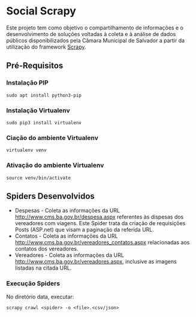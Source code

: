 # Social Scrapy

Este projeto tem como objetivo o compartilhamento de informações e o desenvolvimento de soluções voltadas à coleta e à análise de dados públicos disponibilizados pela Câmara Municipal de Salvador a partir da utilização do framework [Scrapy](https://scrapy.org/).

## Pré-Requisitos

### Instalação PIP

```
sudo apt install python3-pip
```

### Instalação Virtualenv
```
sudo pip3 install virtualenv 
```

### Ciação do ambiente Virtualenv
```
virtualenv venv
```

### Ativação do ambiente Virtualenv
```
source venv/bin/activate
```

## Spiders Desenvolvidos

* Despesas - Coleta as informações da URL http://www.cms.ba.gov.br/despesa.aspx referentes às dispesas dos vereadores com viagens. Este Spider 
trata da criação de requisições Posts (ASP.net) que visam a paginação da referida URL.
* Contatos - Coleta as informações da URL http://www.cms.ba.gov.br/vereadores_contatos.aspx relacionadas aos contatos dos vereadores.
* Vereadores - Coleta as informações da URL http://www.cms.ba.gov.br/vereadores.aspx, inclusive as imagens listadas na citada URL.

### Execução Spiders

No diretório data, executar:
```
scrapy crawl <spider> -o <file>.<csv/json>
```



